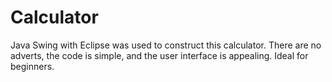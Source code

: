 # Calculator
Java Swing with Eclipse was used to construct this calculator. There are no adverts, the code is simple, and the user interface is appealing. Ideal for beginners.
